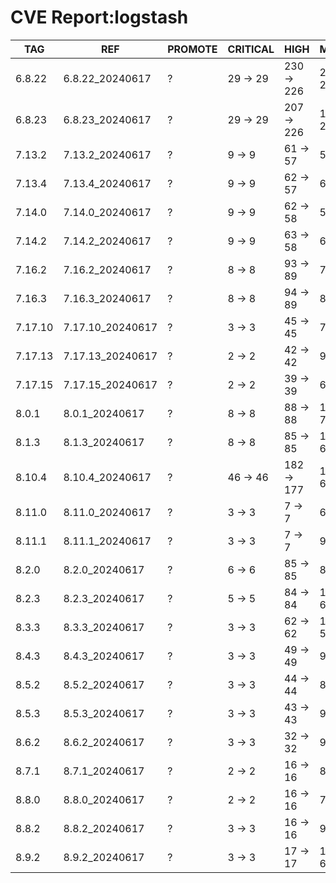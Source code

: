 # CVE Report:logstash
|   TAG   |       REF        | PROMOTE | CRITICAL |    HIGH    |   MEDIUM   |   LOW    | UNKNOWN |
|---------|------------------|---------|----------|------------|------------|----------|---------|
| 6.8.22  | 6.8.22_20240617  | ?       | 29 -> 29 | 230 -> 226 | 219 -> 217 | 36 -> 32 | 2 -> 2  |
| 6.8.23  | 6.8.23_20240617  | ?       | 29 -> 29 | 207 -> 226 | 114 -> 216 | 5 -> 32  | 2 -> 2  |
| 7.13.2  | 7.13.2_20240617  | ?       | 9 -> 9   | 61 -> 57   | 54 -> 52   | 9 -> 5   | 0 -> 0  |
| 7.13.4  | 7.13.4_20240617  | ?       | 9 -> 9   | 62 -> 57   | 63 -> 52   | 5 -> 5   | 0 -> 0  |
| 7.14.0  | 7.14.0_20240617  | ?       | 9 -> 9   | 62 -> 58   | 59 -> 57   | 9 -> 5   | 0 -> 0  |
| 7.14.2  | 7.14.2_20240617  | ?       | 9 -> 9   | 63 -> 58   | 69 -> 58   | 5 -> 5   | 0 -> 0  |
| 7.16.2  | 7.16.2_20240617  | ?       | 8 -> 8   | 93 -> 89   | 75 -> 73   | 8 -> 4   | 2 -> 2  |
| 7.16.3  | 7.16.3_20240617  | ?       | 8 -> 8   | 94 -> 89   | 83 -> 72   | 4 -> 4   | 2 -> 2  |
| 7.17.10 | 7.17.10_20240617 | ?       | 3 -> 3   | 45 -> 45   | 70 -> 53   | 3 -> 3   | 2 -> 2  |
| 7.17.13 | 7.17.13_20240617 | ?       | 2 -> 2   | 42 -> 42   | 93 -> 50   | 21 -> 3  | 2 -> 2  |
| 7.17.15 | 7.17.15_20240617 | ?       | 2 -> 2   | 39 -> 39   | 65 -> 48   | 3 -> 3   | 2 -> 2  |
| 8.0.1   | 8.0.1_20240617   | ?       | 8 -> 8   | 88 -> 88   | 114 -> 71  | 22 -> 4  | 2 -> 2  |
| 8.1.3   | 8.1.3_20240617   | ?       | 8 -> 8   | 85 -> 85   | 109 -> 66  | 22 -> 4  | 2 -> 2  |
| 8.10.4  | 8.10.4_20240617  | ?       | 46 -> 46 | 182 -> 177 | 102 -> 66  | 8 -> 8   | 0 -> 0  |
| 8.11.0  | 8.11.0_20240617  | ?       | 3 -> 3   | 7 -> 7     | 69 -> 52   | 4 -> 4   | 2 -> 2  |
| 8.11.1  | 8.11.1_20240617  | ?       | 3 -> 3   | 7 -> 7     | 94 -> 51   | 22 -> 4  | 2 -> 2  |
| 8.2.0   | 8.2.0_20240617   | ?       | 6 -> 6   | 85 -> 85   | 83 -> 66   | 4 -> 4   | 2 -> 2  |
| 8.2.3   | 8.2.3_20240617   | ?       | 5 -> 5   | 84 -> 84   | 109 -> 66  | 22 -> 4  | 2 -> 2  |
| 8.3.3   | 8.3.3_20240617   | ?       | 3 -> 3   | 62 -> 62   | 102 -> 59  | 21 -> 3  | 2 -> 2  |
| 8.4.3   | 8.4.3_20240617   | ?       | 3 -> 3   | 49 -> 49   | 95 -> 52   | 21 -> 3  | 2 -> 2  |
| 8.5.2   | 8.5.2_20240617   | ?       | 3 -> 3   | 44 -> 44   | 80 -> 63   | 4 -> 4   | 2 -> 2  |
| 8.5.3   | 8.5.3_20240617   | ?       | 3 -> 3   | 43 -> 43   | 98 -> 55   | 22 -> 4  | 2 -> 2  |
| 8.6.2   | 8.6.2_20240617   | ?       | 3 -> 3   | 32 -> 32   | 95 -> 52   | 22 -> 4  | 2 -> 2  |
| 8.7.1   | 8.7.1_20240617   | ?       | 2 -> 2   | 16 -> 16   | 88 -> 45   | 22 -> 4  | 2 -> 2  |
| 8.8.0   | 8.8.0_20240617   | ?       | 2 -> 2   | 16 -> 16   | 74 -> 57   | 4 -> 4   | 2 -> 2  |
| 8.8.2   | 8.8.2_20240617   | ?       | 3 -> 3   | 16 -> 16   | 97 -> 69   | 5 -> 5   | 2 -> 2  |
| 8.9.2   | 8.9.2_20240617   | ?       | 3 -> 3   | 17 -> 17   | 103 -> 60  | 23 -> 5  | 2 -> 2  |
